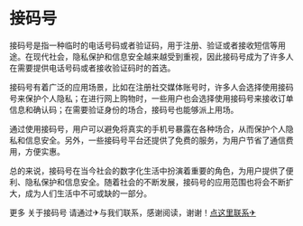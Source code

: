 # 接码号

接码号是指一种临时的电话号码或者验证码，用于注册、验证或者接收短信等用途。在现代社会，隐私保护和信息安全越来越受到重视，因此接码号成为了许多人在需要提供电话号码或者接收验证码时的首选。

接码号有着广泛的应用场景，比如在注册社交媒体账号时，许多人会选择使用接码号来保护个人隐私；在进行网上购物时，一些用户也会选择使用接码号来接收订单信息和确认码；在需要验证身份的场合，接码号也能够派上用场。

通过使用接码号，用户可以避免将真实的手机号暴露在各种场合，从而保护个人隐私和信息安全。另外，一些接码号平台还提供了免费的服务，为用户节省了通信费用，方便实惠。

总的来说，接码号在当今社会的数字化生活中扮演着重要的角色，为用户提供了便利、隐私保护和信息安全。随着社会的不断发展，接码号的应用范围也将会不断扩大，成为人们生活中不可或缺的一部分。

更多 关于接码号 请通过✈与我们联系，感谢阅读，谢谢！[点这里联系✈](https://t.me/gngwzh)